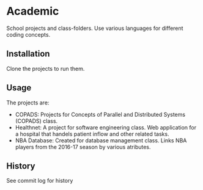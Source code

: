 # Academic
School projects and class-folders.  Use various languages for different coding concepts.   
## Installation
Clone the projects to run them.
## Usage
The projects are:
- COPADS: Projects for Concepts of Parallel and Distributed Systems (COPADS) class.
- Healthnet: A project for software engineering class.  Web application for a hospital that handels patient inflow and other related tasks.
- NBA Database: Created for database management class.  Links NBA players from the 2016-17 season by various atributes.
## History
See commit log for history
